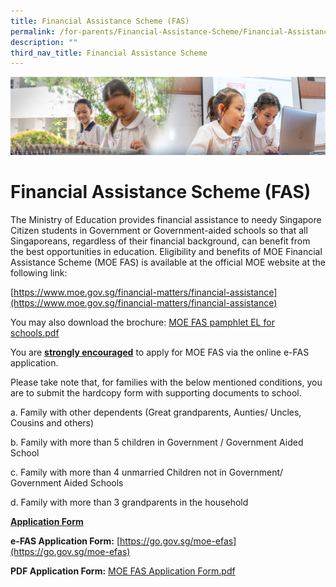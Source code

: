```yaml
---
title: Financial Assistance Scheme (FAS)
permalink: /for-parents/Financial-Assistance-Scheme/Financial-Assistance-Scheme-FAS/
description: ""
third_nav_title: Financial Assistance Scheme
---
```

![](/images/ForParents.jpg)

Financial Assistance Scheme (FAS)
=================================

The Ministry of Education provides financial assistance to needy Singapore Citizen students in Government or Government-aided schools so that all Singaporeans, regardless of their financial background, can benefit from the best opportunities in education. Eligibility and benefits of MOE Financial Assistance Scheme (MOE FAS) is available at the official MOE website at the following link:

[https://www.moe.gov.sg/financial-matters/financial-assistance](https://www.moe.gov.sg/financial-matters/financial-assistance)

You may also download the brochure: [MOE FAS pamphlet EL for schools.pdf](/files/MOE%20FAS%20pamphlet%20EL%20for%20schools.pdf)

You are <u><b>strongly encouraged</b></u> to apply for MOE FAS via the online e-FAS application. 

Please take note that, for families with the below mentioned conditions, you are to submit the hardcopy form with supporting documents to school.

a.  Family with other dependents (Great grandparents, Aunties/ Uncles, Cousins and others)

b.  Family with more than 5 children in Government / Government Aided School

c.  Family with more than 4 unmarried Children not in Government/ Government Aided Schools

d.  Family with more than 3 grandparents in the household


<u><b>Application Form</b></u>

<b>e-FAS Application Form:</b> [https://go.gov.sg/moe-efas](https://go.gov.sg/moe-efas)

<b>PDF Application Form:</b> [MOE FAS Application Form.pdf](/files/MOE%20FAS%20Application%20Form.pdf)